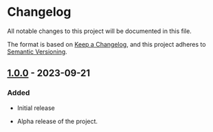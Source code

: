 # Changelog

All notable changes to this project will be documented in this file.

The format is based on [Keep a Changelog](https://keepachangelog.com/en/1.0.0/), and this project adheres to [Semantic Versioning](https://semver.org/spec/v2.0.0.html).

## [1.0.0] - 2023-09-21

### Added
- Initial release

- Alpha release of the project.

[1.0.0]: https://github.com/DJBerwick/basic-repo-template/releases/tag/v1.0.0